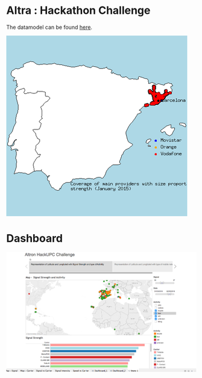 # Altra : Hackathon Challenge

The datamodel can be found [here](https://docs.google.com/spreadsheets/d/1zyt47ZaQGOQ07VtofDvxiqOZn_XjeuxGiPyhkSU3RkY/edit?usp=sharing).

!["Coverage of main mobile providers from January 2015 to October 2016"](https://github.com/HackathonUPC/Altran/blob/master/R_Analysis/plots/carrier_coverage/evolution/carrier_coverage_evolution.gif "Coverage of main mobile providers from January 2015 to October 2016")

# Dashboard
!["Altron Dashboard"](https://github.com/HackathonUPC/Altran/blob/master/tableau.png "Tableau Dashboard")
